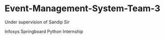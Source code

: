 # Event-Management-System-Team-3

Under supervision of Sandip Sir

Infosys Springboard Python Internship
